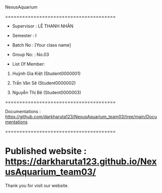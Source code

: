 NexusAquarium

=======================================

+ Supervisor
: LÊ THANH NHÂN

+ Semester
: I

+ Batch No
: [Your class name]

+ Group No:
: No.03

+ List Of Member:

1. Huỳnh Gia Kiệt
(Student0000001)

2. Trần Văn Sê
(Student0000002)

3. Nguyễn Thị Bê
(Student0000003)

=======================================

Documentations : https://github.com/darkharuta123/NexusAquarium_team03/tree/main/Documentations

=======================================

Published website : https://darkharuta123.github.io/NexusAquarium_team03/
=======================================

Thank you for visit our website.
